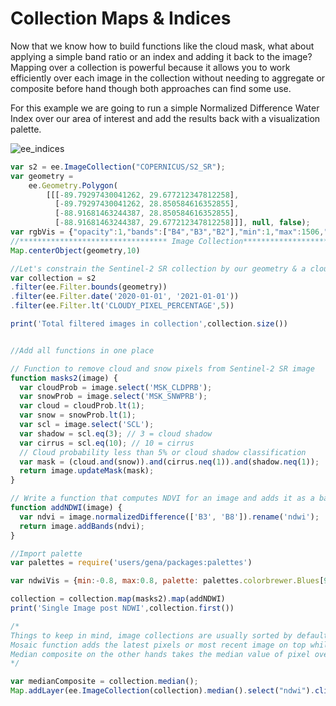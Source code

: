 # Collection Maps & Indices

Now that we know how to build functions like the cloud mask, what about applying a simple band ratio or an index and adding it back to the image? Mapping over a collection is powerful because it allows you to work efficiently over each image in the collection without needing to aggregate or composite before hand though both approaches can find some use.

For this example we are going to run a simple Normalized Difference Water Index over our area of interest and add the results back with a visualization palette.

![ee_indices](https://user-images.githubusercontent.com/6677629/118348802-4f55e480-b512-11eb-97fd-f9eafcced252.gif)


``` js
var s2 = ee.ImageCollection("COPERNICUS/S2_SR");
var geometry =
    ee.Geometry.Polygon(
        [[[-89.79297430041262, 29.677212347812258],
          [-89.79297430041262, 28.850584616352855],
          [-88.91681463244387, 28.850584616352855],
          [-88.91681463244387, 29.677212347812258]]], null, false);
var rgbVis = {"opacity":1,"bands":["B4","B3","B2"],"min":1,"max":1506,"gamma":1.786};
//********************************* Image Collection*****************************************//
Map.centerObject(geometry,10)

//Let's constrain the Sentinel-2 SR collection by our geometry & a cloudy pixel percentage metadata
var collection = s2
.filter(ee.Filter.bounds(geometry))
.filter(ee.Filter.date('2020-01-01', '2021-01-01'))
.filter(ee.Filter.lt('CLOUDY_PIXEL_PERCENTAGE',5))

print('Total filtered images in collection',collection.size())


//Add all functions in one place

// Function to remove cloud and snow pixels from Sentinel-2 SR image
function masks2(image) {
  var cloudProb = image.select('MSK_CLDPRB');
  var snowProb = image.select('MSK_SNWPRB');
  var cloud = cloudProb.lt(1);
  var snow = snowProb.lt(1);
  var scl = image.select('SCL');
  var shadow = scl.eq(3); // 3 = cloud shadow
  var cirrus = scl.eq(10); // 10 = cirrus
  // Cloud probability less than 5% or cloud shadow classification
  var mask = (cloud.and(snow)).and(cirrus.neq(1)).and(shadow.neq(1));
  return image.updateMask(mask);
}

// Write a function that computes NDVI for an image and adds it as a band
function addNDWI(image) {
  var ndvi = image.normalizedDifference(['B3', 'B8']).rename('ndwi');
  return image.addBands(ndvi);
}

//Import palette
var palettes = require('users/gena/packages:palettes')

var ndwiVis = {min:-0.8, max:0.8, palette: palettes.colorbrewer.Blues[9]}

collection = collection.map(masks2).map(addNDWI)
print('Single Image post NDWI',collection.first())

/*
Things to keep in mind, image collections are usually sorted by default based on date
Mosaic function adds the latest pixels or most recent image on top while trying to mosaic
Median composite on the other hands takes the median value of pixel over the time period
*/

var medianComposite = collection.median();
Map.addLayer(ee.ImageCollection(collection).median().select("ndwi").clip(geometry),ndwiVis,'NDWI Median')
```
